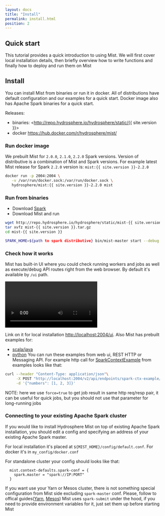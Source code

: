 ```yaml
---
layout: docs
title: "Install"
permalink: install.html
position: 2
---
```


## Quick start

This tutorial provides a quick introduction to using Mist.
We will first cover local installation details, then briefly overview how to write functions
and finally how to deploy and run them on Mist

## Install

You can install Mist from binaries or run it in docker.
All of distributions have default configuration and our examples for a quick start.
Docker image also has Apache Spark binaries for a quick start.

Releases:

- binaries: <http://repo.hydrosphere.io/hydrosphere/static/{{ site.version }}> 
- docker <https://hub.docker.com/r/hydrosphere/mist/>


### Run docker image

We prebuilt Mist for `2.0.0`, `2.1.0`, `2.2.0` Spark versions.
Version of distributive is a combination of Mist and Spark versions.
For example latest Mist release for Spark `2.2.0` version is: `mist:{{ site.version }}-2.2.0`

```sh
docker run -p 2004:2004 \
   -v /var/run/docker.sock:/var/run/docker.sock \
   hydrosphere/mist:{{ site.version }}-2.2.0 mist
```

### Run from binaries

- Download [Spark](https://spark.apache.org/docs/2.1.1/)
- Download Mist and run

```sh
wget http://repo.hydrosphere.io/hydrosphere/static/mist-{{ site.version }}.tar.gz
tar xvfz mist-{{ site.version }}.tar.gz
cd mist-{{ site.version }}

SPARK_HOME=${path to spark distributive} bin/mist-master start --debug true
```

### Check how it works

Mist has built-in UI where you could check running workers and jobs as well as execute/debug API routes right from the web browser.
By default it's available by `/ui` path.

<video autoplay="autoplay">
 <source src="/mist-docs/img/quick-start-ui.webm" type='video/webm; codecs="vp8, vorbis"'>
</video>

Link on it for local installation <http://localhost:2004/ui>.
Also Mist has prebuilt examples for: 
- [scala/java](https://github.com/Hydrospheredata/mist/tree/master/examples/examples/src/main/)
- [python](https://github.com/Hydrospheredata/mist/tree/master/examples/examples-python)
You can run these examples from web ui, REST HTTP or Messaging API.
For example http call for [SparkContextExample](https://github.com/Hydrospheredata/mist/blob/master/examples/examples/src/main/scala/SparkContextExample.scala)
from examples looks like that:
```sh
curl --header "Content-Type: application/json"\
     -X POST "http://localhost:2004/v2/api/endpoints/spark-ctx-example/jobs?force=true"\
     -d '{"numbers": [1, 2, 3]}'
```

NOTE: here we use `force=true` to get job result in same http req/resp pair, it can be useful for quick jobs, but you should not use that parameter for long-running jobs

### Connecting to your existing Apache Spark cluster
If you would like to install Hydrosphere Mist on top of existing Apache Spark installation,
you should edit a config and specifying an address of your existing Apache Spark master.

For local installation it's placed at `${MIST_HOME}/config/default.conf`.
For docker it's in `my_config/docker.conf`

For standalone cluster your config should looks like that:
```
  mist.context-defaults.spark-conf = {
    spark.master = "spark://IP:PORT"
  }
```
If you want use your Yarn or Mesos cluster, there is not something special configuration from Mist side excluding `spark-master` conf.
Please, follow to offical guides([Yarn](https://spark.apache.org/docs/latest/running-on-yarn.html), [Mesos](https://spark.apache.org/docs/latest/running-on-mesos.html))
Mist uses `spark-submit` under the hood, if you need to provide environment variables for it, just set them up before starting Mist
